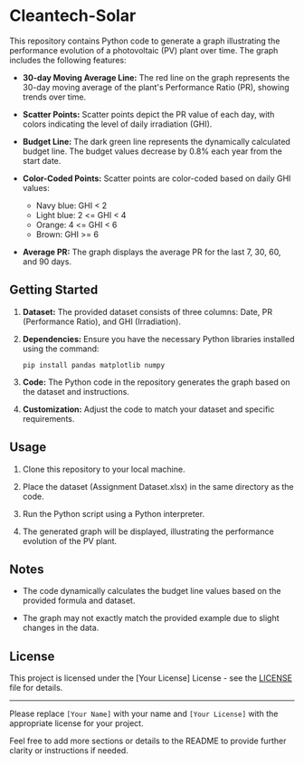 # Cleantech-Solar

This repository contains Python code to generate a graph illustrating the performance evolution of a photovoltaic (PV) plant over time. The graph includes the following features:

- **30-day Moving Average Line:** The red line on the graph represents the 30-day moving average of the plant's Performance Ratio (PR), showing trends over time.

- **Scatter Points:** Scatter points depict the PR value of each day, with colors indicating the level of daily irradiation (GHI).

- **Budget Line:** The dark green line represents the dynamically calculated budget line. The budget values decrease by 0.8% each year from the start date.

- **Color-Coded Points:** Scatter points are color-coded based on daily GHI values:
  - Navy blue: GHI < 2
  - Light blue: 2 <= GHI < 4
  - Orange: 4 <= GHI < 6
  - Brown: GHI >= 6

- **Average PR:** The graph displays the average PR for the last 7, 30, 60, and 90 days.

## Getting Started

1. **Dataset:** The provided dataset consists of three columns: Date, PR (Performance Ratio), and GHI (Irradiation).

2. **Dependencies:** Ensure you have the necessary Python libraries installed using the command:
   ```
   pip install pandas matplotlib numpy
   ```

3. **Code:** The Python code in the repository generates the graph based on the dataset and instructions.

4. **Customization:** Adjust the code to match your dataset and specific requirements.

## Usage

1. Clone this repository to your local machine.

2. Place the dataset (Assignment Dataset.xlsx) in the same directory as the code.

3. Run the Python script using a Python interpreter.

4. The generated graph will be displayed, illustrating the performance evolution of the PV plant.

## Notes

- The code dynamically calculates the budget line values based on the provided formula and dataset.

- The graph may not exactly match the provided example due to slight changes in the data.


## License

This project is licensed under the [Your License] License - see the [LICENSE](LICENSE) file for details.

---

Please replace `[Your Name]` with your name and `[Your License]` with the appropriate license for your project.

Feel free to add more sections or details to the README to provide further clarity or instructions if needed.
